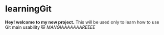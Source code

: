 # learningGit
__Hey! welcome to my new project.__
This will be used only to learn how to use Git main usability 😺
_MANGIAAAAAAAREEEE_